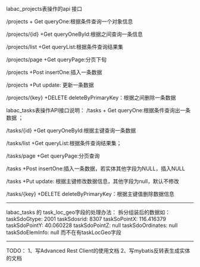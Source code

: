 labac_projects表操作的api 接口

/projects  + Get  queryOne:根据条件查询一个对象信息

/projects/{id} +Get   queryOneById:根据之间查询一条信息

/projects/list   +Get  queryList:根据条件查询结果集

/projects/page  +Get  queryPage:分页下旬

/projects   +Post   insertOne:插入一条数据

/projects  +Put   update: 更新一条数据


/projects/{key}   +DELETE     deleteByPrimaryKey：根据之间删除一条数据


labac_tasks表操作API接口说明：
/tasks  + Get  queryOne:根据条件查询出一条数据 ；

/tasks/{id} +Get   queryOneById:根据主键查询一条数据

/tasks/list   +Get  queryList:根据条件查询结果集；

/tasks/page  +Get  queryPage:分页查询

/tasks   +Post   insertOne:插入一条数据，若实体其他字段为NULL，插入NULL

/tasks  +Put   update: 根据主键修改数据信息，其他字段为null，默认不修改


/tasks/{key}   +DELETE     deleteByPrimaryKey：根据主键值删除数据信息


***************
labac_tasks 的 task_loc_geo字段的处理办法：
拆分组装后的数据如：
taskSdoGtype: 2001
taskSdosrid: 8307
taskSoPointX: 116.416379
taskSdoPointY: 40.060228
taskSdoPointZ: null
taskSdoOrdinates: null
taskSdoElemInfo: null
而不在有taskLocGeo字段

*******************
TODO：
1、写Advanced Rest Client的使用文档
2、写mybatis反转表生成实体的文档

